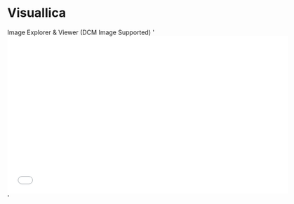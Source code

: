 Visuallica
==========

Image Explorer &amp; Viewer (DCM Image Supported)
'<iframe width="640" height="360" src="//www.youtube.com/embed/3_2PSyRz-io?rel=0" frameborder="0" allowfullscreen></iframe>'
